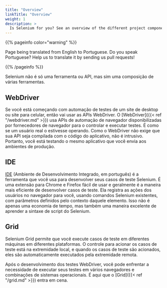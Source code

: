 ```yaml
---
title: "Overview"
linkTitle: "Overview"
weight: 1
description: >
  Is Selenium for you? See an overview of the different project components.
---
```


{{% pageinfo color="warning" %}}
<p class="lead">
   <i class="fas fa-language display-4"></i> 
   Page being translated from 
   English to Portuguese. Do you speak Portuguese? Help us to translate
   it by sending us pull requests!
</p>
{{% /pageinfo %}}


Selenium não é só uma ferramenta ou API,
mas sim uma composição de várias ferramentas.

## WebDriver

Se você está começando com automação de testes de um site de desktop ou site para celular, então
vai usar as APIs WebDriver. O [WebDriver]({{< ref "/webdriver.md" >}})
usa APIs de automação de navegador disponibilizadas por fornecedores de navegador para o controlar e
executar testes. É como se um usuário real o estivesse operando. Como o
WebDriver não exige que sua API seja compilada com o código do aplicativo,
não é intrusivo. Portanto, você está testando o
mesmo aplicativo que você envia aos ambientes de produção.


## IDE

[IDE](//selenium.dev/selenium-ide) (Ambiente de Desenvolvimento Integrado, em português)
é a ferramenta que você usa para desenvolver seus casos de teste Selenium. É uma extensão para Chrome
e Firefox fácil de usar e geralmente é a maneira mais eficiente de desenvolver
casos de teste. Ela registra as ações dos usuários no navegador para você, usando
comandos Selenium existentes, com parâmetros definidos pelo contexto daquele
elemento. Isso não é apenas uma economia de tempo, mas também uma maneira excelente
de aprender a sintaxe de script do Selenium.

## Grid

Selenium Grid permite que você execute casos de teste em diferentes
máquinas em diferentes plataformas. O controle para
acionar os casos de teste está na extremidade local, e
quando os casos de teste são acionados, eles são automaticamente
executados pela extremidade remota.

Após o desenvolvimento dos testes WebDriver, você pode enfrentar
a necessidade de executar seus testes em vários navegadores e
combinações de sistemas operacionais.
É aqui que o [Grid]({{< ref "/grid.md" >}}) entra em cena.
